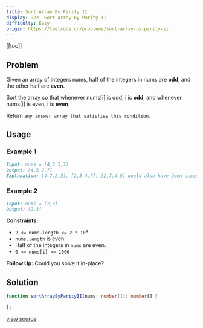 ```yaml
---
title: Sort Array By Parity II
display: 922. Sort Array By Parity II
difficulty: Easy
origin: https://leetcode.cn/problems/sort-array-by-parity-ii
---
```


[[toc]]

## Problem

Given an array of integers nums, half of the integers in nums are **odd**, and the other half are **even**.

Sort the array so that whenever nums[i] is odd, i is **odd**, and whenever nums[i] is even, i is **even**.

Return `any answer array that satisfies this condition`.

## Usage

### Example 1

```md
Input: nums = [4,2,5,7]
Output: [4,5,2,7]
Explanation: [4,7,2,5], [2,5,4,7], [2,7,4,5] would also have been accepted.
```

### Example 2

```md
Input: nums = [2,3]
Output: [2,3]
```

**Constraints:**

- <code>2 &lt;= nums.length &lt;= 2 * 10<sup>4</sup></code>
- <code>nums.length</code> is even.
- Half of the integers in <code>nums</code> are even.
- <code>0 &lt;= nums[i] &lt;= 1000</code>

**Follow Up:** Could you solve it in-place?

## Solution

```ts
function sortArrayByParityII(nums: number[]): number[] {

};
```

[view source](https://leetcode.cn/problems/sort-array-by-parity-ii)
